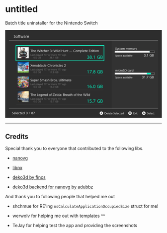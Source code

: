 # untitled

Batch title uninstaller for the Nintendo Switch

![Img](images/example0.jpg)

---

## Credits

Special thank you to everyone that contributed to the following libs.

- [nanovg](https://github.com/memononen/nanovg)

- [libnx](https://github.com/switchbrew/libnx)

- [deko3d by fincs](https://github.com/devkitPro/deko3d)

- [deko3d backend for nanovg by adubbz](https://github.com/Adubbz/nanovg-deko3d)

And thank you to following people that helped me out

- shchmue for RE'ing `nsCalculateApplicationOccupiedSize` struct for me!

- werwolv for helping me out with templates ^^

- TeJay for helping test the app and providing the screenshots
